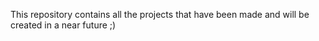 This repository contains all the projects that have been made and will be created in a near future ;)

